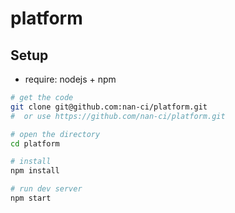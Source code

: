 # platform

## Setup

- require: nodejs + npm

```bash
# get the code
git clone git@github.com:nan-ci/platform.git
#  or use https://github.com/nan-ci/platform.git

# open the directory
cd platform

# install
npm install

# run dev server
npm start
```
